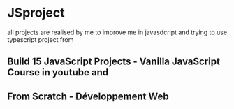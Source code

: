 # JSproject
all projects are realised by me to improve me in javasdcript and trying to use typescript
project from </br>
## Build 15 JavaScript Projects - Vanilla JavaScript Course in youtube and </br>
## From Scratch - Développement Web
